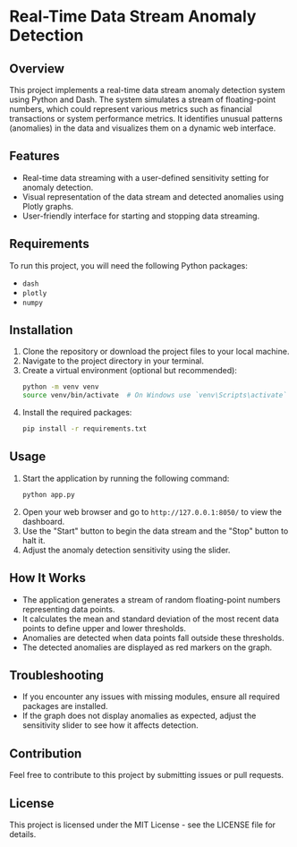# Real-Time Data Stream Anomaly Detection

## Overview
This project implements a real-time data stream anomaly detection system using Python and Dash. The system simulates a stream of floating-point numbers, which could represent various metrics such as financial transactions or system performance metrics. It identifies unusual patterns (anomalies) in the data and visualizes them on a dynamic web interface.

## Features
- Real-time data streaming with a user-defined sensitivity setting for anomaly detection.
- Visual representation of the data stream and detected anomalies using Plotly graphs.
- User-friendly interface for starting and stopping data streaming.

## Requirements
To run this project, you will need the following Python packages:

- `dash`
- `plotly`
- `numpy`

## Installation
1. Clone the repository or download the project files to your local machine.
2. Navigate to the project directory in your terminal.
3. Create a virtual environment (optional but recommended):
    ```bash
    python -m venv venv
    source venv/bin/activate  # On Windows use `venv\Scripts\activate`
    ```
4. Install the required packages:
    ```bash
    pip install -r requirements.txt
    ```

## Usage
1. Start the application by running the following command:
    ```bash
    python app.py
    ```
2. Open your web browser and go to `http://127.0.0.1:8050/` to view the dashboard.
3. Use the "Start" button to begin the data stream and the "Stop" button to halt it.
4. Adjust the anomaly detection sensitivity using the slider.

## How It Works
- The application generates a stream of random floating-point numbers representing data points.
- It calculates the mean and standard deviation of the most recent data points to define upper and lower thresholds.
- Anomalies are detected when data points fall outside these thresholds.
- The detected anomalies are displayed as red markers on the graph.

## Troubleshooting
- If you encounter any issues with missing modules, ensure all required packages are installed.
- If the graph does not display anomalies as expected, adjust the sensitivity slider to see how it affects detection.

## Contribution
Feel free to contribute to this project by submitting issues or pull requests.

## License
This project is licensed under the MIT License - see the LICENSE file for details.

